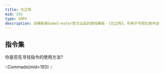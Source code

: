 ```yaml
---
title: 光之阵
mid: 193
type: SRPG
description: 该模板是GameCreator官方出品的游戏模板-《光之阵》。可用于可视化制作战棋角色扮演游戏。 该模板包含了GameCreator引擎的功能以及模板独有的核心系统以及编辑器。
---
```


## 指令集

你是否在寻找指令的使用方法?

::Commads{mid=193}
::
